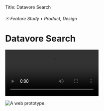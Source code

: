 Title: Datavore Search

###### ☉ Feature Study • Product, Design

# Datavore Search

![A web prototype.](/videos/dv.mp4)

![A web prototype.](/images/dv3000.png)
